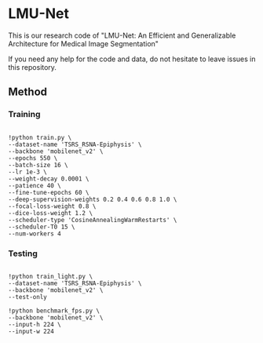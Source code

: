 # LMU-Net
  This is our research code of "LMU-Net: An Efficient and Generalizable Architecture for Medical Image Segmentation"
  
  If you need any help for the code and data, do not hesitate to leave issues in this repository.

## Method
### Training
```

!python train.py \
--dataset-name 'TSRS_RSNA-Epiphysis' \
--backbone 'mobilenet_v2' \
--epochs 550 \
--batch-size 16 \
--lr 1e-3 \
--weight-decay 0.0001 \
--patience 40 \
--fine-tune-epochs 60 \
--deep-supervision-weights 0.2 0.4 0.6 0.8 1.0 \
--focal-loss-weight 0.8 \
--dice-loss-weight 1.2 \
--scheduler-type 'CosineAnnealingWarmRestarts' \
--scheduler-T0 15 \
--num-workers 4

```

### Testing

```

!python train_light.py \
--dataset-name 'TSRS_RSNA-Epiphysis' \
--backbone 'mobilenet_v2' \
--test-only

!python benchmark_fps.py \
--backbone 'mobilenet_v2' \
--input-h 224 \
--input-w 224

```
